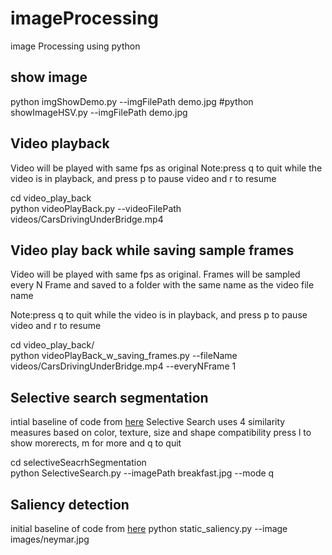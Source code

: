 # imageProcessing
image Processing using python

## show image

python imgShowDemo.py --imgFilePath   demo.jpg
#python showImageHSV.py --imgFilePath   demo.jpg


## Video playback 

Video will be played with same fps as original
Note:press q to quit while the video is in playback, and press p to pause video and r to resume 

cd video_play_back </br>
python videoPlayBack.py --videoFilePath videos/CarsDrivingUnderBridge.mp4


## Video play back while saving sample frames
Video will be played with same fps as original. Frames will be sampled every N Frame and saved to a folder with the same name as the video file name

Note:press q to quit while the video is in playback, and press p to pause video and r to resume 

cd video_play_back/  </br>
python  videoPlayBack_w_saving_frames.py   --fileName videos/CarsDrivingUnderBridge.mp4 --everyNFrame 1



## Selective search segmentation

intial baseline of code from [here](https://www.learnopencv.com/selective-search-for-object-detection-cpp-python/)
Selective Search uses 4 similarity measures based on color, texture, size and shape compatibility
press l to show morerects, m for more and q to quit

cd selectiveSeacrhSegmentation </br>
python SelectiveSearch.py --imagePath breakfast.jpg  --mode q

## Saliency detection
initial baseline of code from [here](https://www.pyimagesearch.com/2018/07/16/opencv-saliency-detection/)
python static_saliency.py --image images/neymar.jpg
